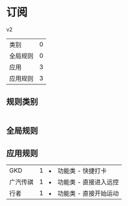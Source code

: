 # 订阅

v2

|||
| - |:-:|
|类别|0|
|全局规则|0|
|应用|3|
|应用规则|3|

## 规则类别

|||
| - |:-:|


## 全局规则



## 应用规则

||||
| - |:-:|-|
|GKD|1|<li>功能类 - 快捷打卡|
|广汽传祺|1|<li>功能类 - 直接进入远控|
|行者|1|<li>功能类 - 直接开始运动|
